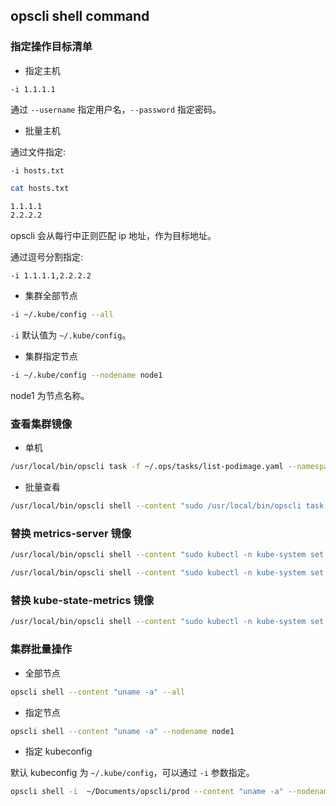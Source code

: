 ## opscli shell command

### 指定操作目标清单

- 指定主机

`-i 1.1.1.1`

通过 `--username` 指定用户名，`--password` 指定密码。

- 批量主机

通过文件指定:

`-i hosts.txt`

```bash
cat hosts.txt

1.1.1.1
2.2.2.2
```

opscli 会从每行中正则匹配 ip 地址，作为目标地址。

通过逗号分割指定:

`-i 1.1.1.1,2.2.2.2`

- 集群全部节点

```bash
-i ~/.kube/config --all
```

`-i` 默认值为 `~/.kube/config`。

- 集群指定节点

```bash
-i ~/.kube/config --nodename node1
```

node1 为节点名称。

### 查看集群镜像

- 单机

```bash
/usr/local/bin/opscli task -f ~/.ops/tasks/list-podimage.yaml --namespace all
```

- 批量查看

```bash
/usr/local/bin/opscli shell --content "sudo /usr/local/bin/opscli task -f ~/.ops/tasks/list-podimage.yaml --namespace all" -i hosts.txt
```

### 替换 metrics-server 镜像

```bash
/usr/local/bin/opscli shell --content "sudo kubectl -n kube-system set image deployment/metrics-server metrics-server=hubimage/metrics-server:v0.5.0" -i hosts.txt
```

```bash
/usr/local/bin/opscli shell --content "sudo kubectl -n kube-system set image deployment/metrics-server metrics-server=hubimage/metrics-server:v0.6.1" -i hosts-B.txt
```

### 替换 kube-state-metrics 镜像

```bash
/usr/local/bin/opscli shell --content "sudo kubectl -n kube-system set image deployment/prom-k8s-kube-state-metrics kube-state-metrics=hubimage/kube-state-metrics:v2.2.4" -i hosts.txt
```

### 集群批量操作

- 全部节点

```bash
opscli shell --content "uname -a" --all
```

- 指定节点

```bash
opscli shell --content "uname -a" --nodename node1
```

- 指定 kubeconfig

默认 kubeconfig 为 `~/.kube/config`，可以通过 `-i` 参数指定。

```bash
opscli shell -i  ~/Documents/opscli/prod --content "uname -a" --nodename node1
```
